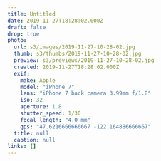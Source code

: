 ```yaml
---
title: Untitled
date: 2019-11-27T18:28:02.000Z
draft: false
drop: true
photo:
  url: s3/images/2019-11-27-10-28-02.jpg
  thumb: s3/thumbs/2019-11-27-10-28-02.jpg
  preview: s3/previews/2019-11-27-10-28-02.jpg
  created: 2019-11-27T18:28:02.000Z
  exif:
    make: Apple
    model: "iPhone 7"
    lens: "iPhone 7 back camera 3.99mm f/1.8"
    iso: 32
    aperture: 1.8
    shutter_speed: 1/30
    focal_length: "4.0 mm"
    gps: "47.6216666666667 -122.164886666667"
  title: null
  caption: null
links: []
---
```

